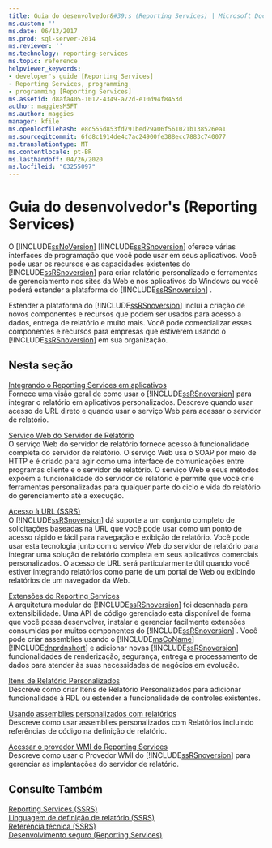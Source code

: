 ```yaml
---
title: Guia do desenvolvedor&#39;s (Reporting Services) | Microsoft Docs
ms.custom: ''
ms.date: 06/13/2017
ms.prod: sql-server-2014
ms.reviewer: ''
ms.technology: reporting-services
ms.topic: reference
helpviewer_keywords:
- developer's guide [Reporting Services]
- Reporting Services, programming
- programming [Reporting Services]
ms.assetid: d8afa405-1012-4349-a72d-e10d94f8453d
author: maggiesMSFT
ms.author: maggies
manager: kfile
ms.openlocfilehash: e8c555d853fd791bed29a06f561021b138526ea1
ms.sourcegitcommit: 6fd8c1914de4c7ac24900fe388ecc7883c740077
ms.translationtype: MT
ms.contentlocale: pt-BR
ms.lasthandoff: 04/26/2020
ms.locfileid: "63255097"
---
```

# <a name="developer39s-guide-reporting-services"></a>Guia do desenvolvedor&#39;s (Reporting Services)
  O [!INCLUDE[ssNoVersion](../includes/ssnoversion-md.md)] [!INCLUDE[ssRSnoversion](../includes/ssrsnoversion-md.md)] oferece várias interfaces de programação que você pode usar em seus aplicativos. Você pode usar os recursos e as capacidades existentes do [!INCLUDE[ssRSnoversion](../includes/ssrsnoversion-md.md)] para criar relatório personalizado e ferramentas de gerenciamento nos sites da Web e nos aplicativos do Windows ou você poderá estender a plataforma do [!INCLUDE[ssRSnoversion](../includes/ssrsnoversion-md.md)] .  
  
 Estender a plataforma do [!INCLUDE[ssRSnoversion](../includes/ssrsnoversion-md.md)] inclui a criação de novos componentes e recursos que podem ser usados para acesso a dados, entrega de relatório e muito mais. Você pode comercializar esses componentes e recursos para empresas que estiverem usando o [!INCLUDE[ssRSnoversion](../includes/ssrsnoversion-md.md)] em sua organização.  
  
## <a name="in-this-section"></a>Nesta seção  
 [Integrando o Reporting Services em aplicativos](application-integration/integrating-reporting-services-into-applications.md)  
 Fornece uma visão geral de como usar o [!INCLUDE[ssRSnoversion](../includes/ssrsnoversion-md.md)] para integrar o relatório em aplicativos personalizados. Descreve quando usar acesso de URL direto e quando usar o serviço Web para acessar o servidor de relatório.  
  
 [Serviço Web do Servidor de Relatório](report-server-web-service/report-server-web-service.md)  
 O serviço Web do servidor de relatório fornece acesso à funcionalidade completa do servidor de relatório. O serviço Web usa o SOAP por meio de HTTP e é criado para agir como uma interface de comunicações entre programas cliente e o servidor de relatório. O serviço Web e seus métodos expõem a funcionalidade do servidor de relatório e permite que você crie ferramentas personalizadas para qualquer parte do ciclo e vida do relatório do gerenciamento até a execução.  
  
 [Acesso à URL &#40;SSRS&#41;](url-access-ssrs.md)  
 O [!INCLUDE[ssRSnoversion](../includes/ssrsnoversion-md.md)] dá suporte a um conjunto completo de solicitações baseadas na URL que você pode usar como um ponto de acesso rápido e fácil para navegação e exibição de relatório. Você pode usar esta tecnologia junto com o serviço Web do servidor de relatório para integrar uma solução de relatório completa em seus aplicativos comerciais personalizados. O acesso de URL será particularmente útil quando você estiver integrando relatórios como parte de um portal de Web ou exibindo relatórios de um navegador da Web.  
  
 [Extensões do Reporting Services](extensions/reporting-services-extensions.md)  
 A arquitetura modular do [!INCLUDE[ssRSnoversion](../includes/ssrsnoversion-md.md)] foi desenhada para extensibilidade. Uma API de código gerenciado está disponível de forma que você possa desenvolver, instalar e gerenciar facilmente extensões consumidas por muitos componentes do [!INCLUDE[ssRSnoversion](../includes/ssrsnoversion-md.md)] . Você pode criar assemblies usando o [!INCLUDE[msCoName](../includes/msconame-md.md)] [!INCLUDE[dnprdnshort](../includes/dnprdnshort-md.md)] e adicionar novas [!INCLUDE[ssRSnoversion](../includes/ssrsnoversion-md.md)] funcionalidades de renderização, segurança, entrega e processamento de dados para atender às suas necessidades de negócios em evolução.  
  
 [Itens de Relatório Personalizados](custom-report-items/custom-report-items.md)  
 Descreve como criar Itens de Relatório Personalizados para adicionar funcionalidade à RDL ou estender a funcionalidade de controles existentes.  
  
 [Usando assemblies personalizados com relatórios](custom-assemblies/using-custom-assemblies-with-reports.md)  
 Descreve como usar assemblies personalizados com Relatórios incluindo referências de código na definição de relatório.  
  
 [Acessar o provedor WMI do Reporting Services](tools/access-the-reporting-services-wmi-provider.md)  
 Descreve como usar o Provedor WMI do [!INCLUDE[ssRSnoversion](../includes/ssrsnoversion-md.md)] para gerenciar as implantações do servidor de relatório.  
  
## <a name="see-also"></a>Consulte Também  
 [Reporting Services &#40;SSRS&#41;](create-deploy-and-manage-mobile-and-paginated-reports.md)   
 [Linguagem de definição de relatório &#40;SSRS&#41;](reports/report-definition-language-ssrs.md)   
 [Referência técnica &#40;SSRS&#41;](technical-reference-ssrs.md)   
 [Desenvolvimento seguro &#40;Reporting Services&#41;](extensions/secure-development/secure-development-reporting-services.md)  
  
  
